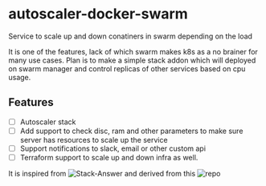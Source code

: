 # autoscaler-docker-swarm
Service to scale up and down conatiners in swarm depending on the load

It is one of the features, lack of which swarm makes k8s as a no brainer for many use cases.
Plan is to make a simple stack addon which will deployed on swarm manager and control replicas of other services based on cpu usage.

## Features

- [ ] Autoscaler stack
- [ ] Add support to check disc, ram and other parameters to make sure server has resources to scale up the service
- [ ] Support notifications to slack, email or other custom api
- [ ] Terraform support to scale up and down infra as well.

It is inspired from ![Stack-Answer](https://stackoverflow.com/questions/41668621/how-to-configure-autoscaling-on-docker-swarm) and derived from this ![repo](https://github.com/jcwimer/docker-swarm-autoscaler)
